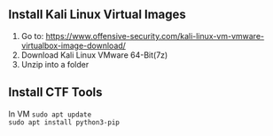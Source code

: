 ## Install Kali Linux Virtual Images     
1. Go to: https://www.offensive-security.com/kali-linux-vm-vmware-virtualbox-image-download/                  
2. Download Kali Linux VMware 64-Bit(7z)                  
3. Unzip into a folder                

## Install CTF Tools
In VM 
```sudo apt update```        
```sudo apt install python3-pip```

                     



